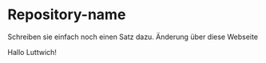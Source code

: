 ﻿# Repository-name
Schreiben sie einfach noch einen Satz dazu.
Änderung über diese Webseite

Hallo Luttwich!
